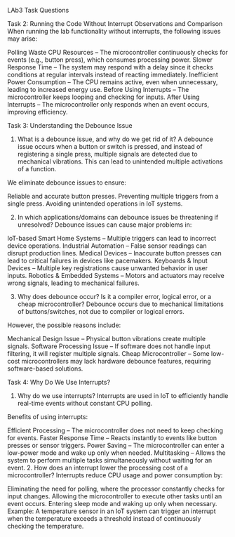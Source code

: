 LAb3 Task Questions

Task 2: Running the Code Without Interrupt
Observations and Comparison
When running the lab functionality without interrupts, the following issues may arise:

Polling Waste CPU Resources – The microcontroller continuously checks for events (e.g., button press), which consumes processing power.
Slower Response Time – The system may respond with a delay since it checks conditions at regular intervals instead of reacting immediately.
Inefficient Power Consumption – The CPU remains active, even when unnecessary, leading to increased energy use.
Before Using Interrupts – The microcontroller keeps looping and checking for inputs.
After Using Interrupts – The microcontroller only responds when an event occurs, improving efficiency.


Task 3: Understanding the Debounce Issue
1. What is a debounce issue, and why do we get rid of it?
A debounce issue occurs when a button or switch is pressed, and instead of registering a single press, multiple signals are detected due to mechanical vibrations. This can lead to unintended multiple activations of a function.

We eliminate debounce issues to ensure:

Reliable and accurate button presses.
Preventing multiple triggers from a single press.
Avoiding unintended operations in IoT systems.

2. In which applications/domains can debounce issues be threatening if unresolved?
Debounce issues can cause major problems in:

IoT-based Smart Home Systems – Multiple triggers can lead to incorrect device operations.
Industrial Automation – False sensor readings can disrupt production lines.
Medical Devices – Inaccurate button presses can lead to critical failures in devices like pacemakers.
Keyboards & Input Devices – Multiple key registrations cause unwanted behavior in user inputs.
Robotics & Embedded Systems – Motors and actuators may receive wrong signals, leading to mechanical failures.

3. Why does debounce occur? Is it a compiler error, logical error, or a cheap microcontroller?
Debounce occurs due to mechanical limitations of buttons/switches, not due to compiler or logical errors.

However, the possible reasons include:

Mechanical Design Issue – Physical button vibrations create multiple signals.
Software Processing Issue – If software does not handle input filtering, it will register multiple signals.
Cheap Microcontroller – Some low-cost microcontrollers may lack hardware debounce features, requiring software-based solutions.

Task 4: Why Do We Use Interrupts?
1. Why do we use interrupts?
Interrupts are used in IoT to efficiently handle real-time events without constant CPU polling.

Benefits of using interrupts:

Efficient Processing – The microcontroller does not need to keep checking for events.
Faster Response Time – Reacts instantly to events like button presses or sensor triggers.
Power Saving – The microcontroller can enter a low-power mode and wake up only when needed.
Multitasking – Allows the system to perform multiple tasks simultaneously without waiting for an event.
2. How does an interrupt lower the processing cost of a microcontroller?
Interrupts reduce CPU usage and power consumption by:

Eliminating the need for polling, where the processor constantly checks for input changes.
Allowing the microcontroller to execute other tasks until an event occurs.
Entering sleep mode and waking up only when necessary.
Example:
A temperature sensor in an IoT system can trigger an interrupt when the temperature exceeds a threshold instead of continuously checking the temperature.
